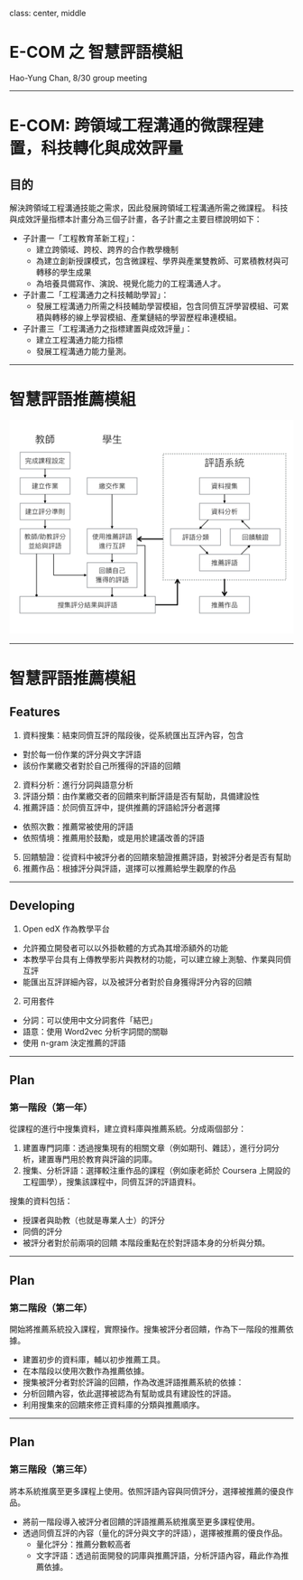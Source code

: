 class: center, middle

# E-COM 之 智慧評語模組
Hao-Yung Chan, 8/30 group meeting

---

# E-COM: 跨領域工程溝通的微課程建置，科技轉化與成效評量
## 目的
解決跨領域工程溝通技能之需求，因此發展跨領域工程溝通所需之微課程。
科技與成效評量指標本計畫分為三個子計畫，各子計畫之主要目標說明如下：

* 子計畫一「工程教育革新工程」：
  - 建立跨領域、跨校、跨界的合作教學機制
  - 為建立創新授課模式，包含微課程、學界與產業雙教師、可累積教材與可轉移的學生成果
  - 為培養具備寫作、演說、視覺化能力的工程溝通人才。
* 子計畫二「工程溝通力之科技輔助學習」：
  - 發展工程溝通力所需之科技輔助學習模組，包含同儕互評學習模組、可累積與轉移的線上學習模組、產業鏈結的學習歷程串連模組。
* 子計畫三「工程溝通力之指標建置與成效評量」：
  - 建立工程溝通力能力指標
  - 發展工程溝通力能力量測。

---

# 智慧評語推薦模組

![alt](image/20160830-gm-ECOM/fig-1.png)

---

# 智慧評語推薦模組
## Features
1. 資料搜集：結束同儕互評的階段後，從系統匯出互評內容，包含
  - 對於每一份作業的評分與文字評語
  - 該份作業繳交者對於自己所獲得的評語的回饋
2. 資料分析：進行分詞與語意分析
3. 評語分類：由作業繳交者的回饋來判斷評語是否有幫助，具備建設性
4. 推薦評語：於同儕互評中，提供推薦的評語給評分者選擇
  - 依照次數：推薦常被使用的評語
  - 依照情境：推薦用於鼓勵，或是用於建議改善的評語
5. 回饋驗證：從資料中被評分者的回饋來驗證推薦評語，對被評分者是否有幫助
6. 推薦作品：根據評分與評語，選擇可以推薦給學生觀摩的作品

---

## Developing
1. Open edX 作為教學平台
  - 允許獨立開發者可以以外掛軟體的方式為其增添額外的功能
  - 本教學平台具有上傳教學影片與教材的功能，可以建立線上測驗、作業與同儕互評
  - 能匯出互評詳細內容，以及被評分者對於自身獲得評分內容的回饋

2. 可用套件
  - 分詞：可以使用中文分詞套件「結巴」
  - 語意：使用 Word2vec 分析字詞間的關聯
  - 使用 n-gram 決定推薦的評語

---

## Plan
### 第一階段（第一年）
從課程的進行中搜集資料，建立資料庫與推薦系統。分成兩個部分：
1. 建置專門詞庫：透過搜集現有的相關文章（例如期刊、雜誌），進行分詞分析，建置專門用於教育與評論的詞庫。
2. 搜集、分析評語：選擇較注重作品的課程（例如康老師於 Coursera 上開設的工程圖學），搜集該課程中，同儕互評的評語資料。

搜集的資料包括：
* 授課者與助教（也就是專業人士）的評分
* 同儕的評分
* 被評分者對於前兩項的回饋
本階段重點在於對評語本身的分析與分類。

---

## Plan
### 第二階段（第二年）
開始將推薦系統投入課程，實際操作。搜集被評分者回饋，作為下一階段的推薦依據。
* 建置初步的資料庫，輔以初步推薦工具。
* 在本階段以使用次數作為推薦依據。
* 搜集被評分者對於評論的回饋，作為改進評語推薦系統的依據：
* 分析回饋內容，依此選擇被認為有幫助或具有建設性的評語。
* 利用搜集來的回饋來修正資料庫的分類與推薦順序。

---

## Plan
### 第三階段（第三年）
將本系統推廣至更多課程上使用。依照評語內容與同儕評分，選擇被推薦的優良作品。
* 將前一階段導入被評分者回饋的評語推薦系統推廣至更多課程使用。
* 透過同儕互評的內容（量化的評分與文字的評語），選擇被推薦的優良作品。
  - 量化評分：推薦分數較高者
  - 文字評語：透過前面開發的詞庫與推薦評語，分析評語內容，藉此作為推薦依據。
